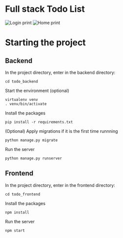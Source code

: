 # Full stack Todo List

![Login print](https://raw.githubusercontent.com/nasserso/fullstacktodo/main/todo_frontend/static/images/login.png)
![Home print](https://raw.githubusercontent.com/nasserso/fullstacktodo/main/todo_frontend/static/images/home.png)


# Starting the project

## Backend

In the project directory, enter in the backend directory:

`cd todo_backend`

Start the environment (optional)

```
virtualenv venv
. venv/bin/activate
```

Install the packages

`pip install -r requirements.txt`

(Optional) Apply migrations if it is the first time runnning

`python manage.py migrate`

Run the server

`python manage.py runserver`

## Frontend

In the project directory, enter in the frontend directory:

`cd todo_frontend`

Install the packages

`npm install`

Run the server

`npm start`


